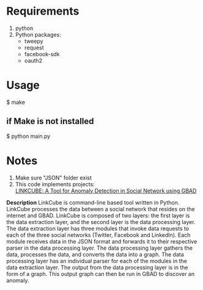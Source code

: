 **Requirements**
=============

1. python
2. Python packages:
	- tweepy
	- request
	- facebook-sdk
	- oauth2


**Usage**
======

$ make

if Make is not installed
------------------------
$ python main.py


**Notes**
=====

1. Make sure "JSON" folder exist
2. This code implements projects: <br/>
   [LINKCUBE: A Tool for Anomaly Detection in Social Network using GBAD](https://github.com/rpaudel42/rpaudel42.github.io/blob/master/assets/LinkCube_Report.pdf)

**Description**
LinkCube is command-line based tool written in Python.
LinkCube processes the data between a social network that resides on the internet and GBAD.
LinkCube is composed of two layers: the first layer is the data extraction layer, and the second layer is the data processing layer.
The data extraction layer has three modules that invoke data requests to each of the three social networks (Twitter, Facebook and LinkedIn).
Each module receives data in the JSON format and forwards it to their respective parser in the data processing layer.
The data processing layer gathers the data, processes the data, and converts the data into a graph.
The data processing layer has an individual parser for each of the modules in the data extraction layer.
The output from the data processing layer is in the form of a graph.
This output graph can then be run in GBAD to discover an anomaly.



